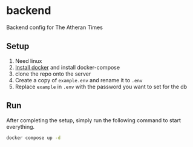 # backend

Backend config for The Atheran Times

## Setup

1. Need linux
2. [Install docker](https://get.docker.com/) and install docker-compose
3. clone the repo onto the server
4. Create a copy of `example.env` and rename it to `.env`
5. Replace `example` in `.env` with the password you want to set for the db

## Run

After completing the setup, simply run the following command to start everything.

```bash
docker compose up -d
```
